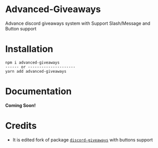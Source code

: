 # Advanced-Giveaways

Advance discord giveaways system with Support Slash/Message and Button support

# Installation

```cli
npm i advanced-giveaways
------ or ---------------------
yarn add advanced-giveaways
```
# Documentation
**Coming Soon!**
# Credits

- It is edited fork of package [`discord-giveaways`](https://github.com/Androz2091/discord-giveaways) with buttons support